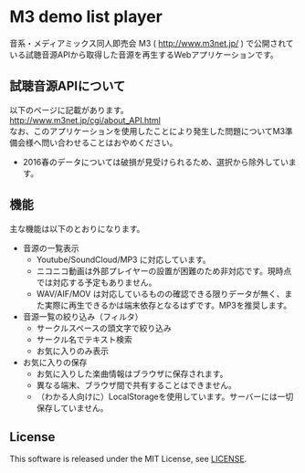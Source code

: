 # M3 demo list player
音系・メディアミックス同人即売会 M3 ( http://www.m3net.jp/ ) で公開されている試聴音源APIから取得した音源を再生するWebアプリケーションです。

## 試聴音源APIについて
以下のページに記載があります。  
http://www.m3net.jp/cgi/about_API.html    
なお、このアプリケーションを使用したことにより発生した問題についてM3準備会様へ問い合わせることはおやめください。
- 2016春のデータについては破損が見受けられるため、選択から除外しています。

## 機能
主な機能は以下のとおりになります。
- 音源の一覧表示
  - Youtube/SoundCloud/MP3 に対応しています。
  - ニコニコ動画は外部プレイヤーの設置が困難のため非対応です。現時点では対応する予定もありません。
  - WAV/AIF/MOV は対応しているものの確認できる限りデータが無く、また実際に再生できるかは端末依存となるはずです。MP3を推奨します。
- 音源一覧の絞り込み（フィルタ）
  - サークルスペースの頭文字で絞り込み
  - サークル名でテキスト検索
  - お気に入りのみ表示
- お気に入りの保存
  - お気に入りした楽曲情報はブラウザに保存されます。
  - 異なる端末、ブラウザ間で共有することはできません。
  - （わかる人向けに）LocalStorageを使用しています。サーバーには一切保存していません。

## License
This software is released under the MIT License, see [LICENSE](./LICENSE).
